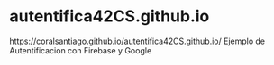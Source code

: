 # autentifica42CS.github.io
https://coralsantiago.github.io/autentifica42CS.github.io/
Ejemplo de Autentificacion con Firebase y Google
